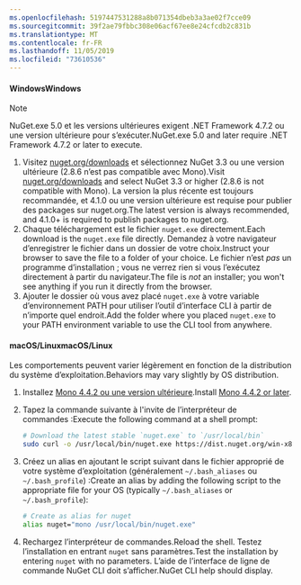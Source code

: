```yaml
---
ms.openlocfilehash: 5197447531288a8b071354dbeb3a3ae02f7cce09
ms.sourcegitcommit: 39f2ae79fbbc308e06acf67ee8e24cfcdb2c831b
ms.translationtype: MT
ms.contentlocale: fr-FR
ms.lasthandoff: 11/05/2019
ms.locfileid: "73610536"
---
```

#### <a name="windows"></a><span data-ttu-id="a25a9-101">Windows</span><span class="sxs-lookup"><span data-stu-id="a25a9-101">Windows</span></span>

> [!Note]
> <span data-ttu-id="a25a9-102">NuGet.exe 5.0 et les versions ultérieures exigent .NET Framework 4.7.2 ou une version ultérieure pour s’exécuter.</span><span class="sxs-lookup"><span data-stu-id="a25a9-102">NuGet.exe 5.0 and later require .NET Framework 4.7.2 or later to execute.</span></span>

1. <span data-ttu-id="a25a9-103">Visitez [nuget.org/downloads](https://nuget.org/downloads) et sélectionnez NuGet 3.3 ou une version ultérieure (2.8.6 n’est pas compatible avec Mono).</span><span class="sxs-lookup"><span data-stu-id="a25a9-103">Visit [nuget.org/downloads](https://nuget.org/downloads) and select NuGet 3.3 or higher (2.8.6 is not compatible with Mono).</span></span> <span data-ttu-id="a25a9-104">La version la plus récente est toujours recommandée, et 4.1.0 ou une version ultérieure est requise pour publier des packages sur nuget.org.</span><span class="sxs-lookup"><span data-stu-id="a25a9-104">The latest version is always recommended, and 4.1.0+ is required to publish packages to nuget.org.</span></span>
1. <span data-ttu-id="a25a9-105">Chaque téléchargement est le fichier `nuget.exe` directement.</span><span class="sxs-lookup"><span data-stu-id="a25a9-105">Each download is the `nuget.exe` file directly.</span></span> <span data-ttu-id="a25a9-106">Demandez à votre navigateur d’enregistrer le fichier dans un dossier de votre choix.</span><span class="sxs-lookup"><span data-stu-id="a25a9-106">Instruct your browser to save the file to a folder of your choice.</span></span> <span data-ttu-id="a25a9-107">Le fichier n’est *pas* un programme d’installation ; vous ne verrez rien si vous l’exécutez directement à partir du navigateur.</span><span class="sxs-lookup"><span data-stu-id="a25a9-107">The file is *not* an installer; you won't see anything if you run it directly from the browser.</span></span>
1. <span data-ttu-id="a25a9-108">Ajouter le dossier où vous avez placé `nuget.exe` à votre variable d’environnement PATH pour utiliser l’outil d’interface CLI à partir de n’importe quel endroit.</span><span class="sxs-lookup"><span data-stu-id="a25a9-108">Add the folder where you placed `nuget.exe` to your PATH environment variable to use the CLI tool from anywhere.</span></span>

#### <a name="macoslinux"></a><span data-ttu-id="a25a9-109">macOS/Linux</span><span class="sxs-lookup"><span data-stu-id="a25a9-109">macOS/Linux</span></span>

<span data-ttu-id="a25a9-110">Les comportements peuvent varier légèrement en fonction de la distribution du système d’exploitation.</span><span class="sxs-lookup"><span data-stu-id="a25a9-110">Behaviors may vary slightly by OS distribution.</span></span>

1. <span data-ttu-id="a25a9-111">Installez [Mono 4.4.2 ou une version ultérieure](https://www.mono-project.com/docs/getting-started/install/).</span><span class="sxs-lookup"><span data-stu-id="a25a9-111">Install [Mono 4.4.2 or later](https://www.mono-project.com/docs/getting-started/install/).</span></span>

1. <span data-ttu-id="a25a9-112">Tapez la commande suivante à l'invite de l’interpréteur de commandes :</span><span class="sxs-lookup"><span data-stu-id="a25a9-112">Execute the following command at a shell prompt:</span></span>

    ```bash
    # Download the latest stable `nuget.exe` to `/usr/local/bin`
    sudo curl -o /usr/local/bin/nuget.exe https://dist.nuget.org/win-x86-commandline/latest/nuget.exe
    ```

1. <span data-ttu-id="a25a9-113">Créez un alias en ajoutant le script suivant dans le fichier approprié de votre système d’exploitation (généralement `~/.bash_aliases` ou `~/.bash_profile`) :</span><span class="sxs-lookup"><span data-stu-id="a25a9-113">Create an alias by adding the following script to the appropriate file for your OS (typically `~/.bash_aliases` or `~/.bash_profile`):</span></span>

    ```bash
    # Create as alias for nuget
    alias nuget="mono /usr/local/bin/nuget.exe"
    ```

1. <span data-ttu-id="a25a9-114">Rechargez l’interpréteur de commandes.</span><span class="sxs-lookup"><span data-stu-id="a25a9-114">Reload the shell.</span></span>  <span data-ttu-id="a25a9-115">Testez l’installation en entrant `nuget` sans paramètres.</span><span class="sxs-lookup"><span data-stu-id="a25a9-115">Test the installation by entering `nuget` with no parameters.</span></span> <span data-ttu-id="a25a9-116">L’aide de l’interface de ligne de commande NuGet CLI doit s’afficher.</span><span class="sxs-lookup"><span data-stu-id="a25a9-116">NuGet CLI help should display.</span></span>
